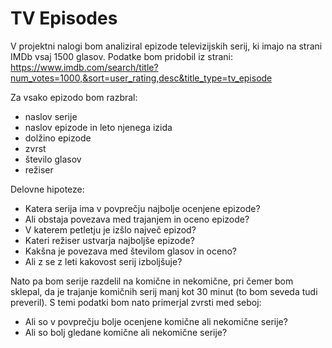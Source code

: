 # TV Episodes

V projektni nalogi bom analiziral epizode televizijskih serij, ki imajo na strani IMDb vsaj 1500 glasov. Podatke bom pridobil iz strani: https://www.imdb.com/search/title?num_votes=1000,&sort=user_rating,desc&title_type=tv_episode

Za vsako epizodo bom razbral:
* naslov serije
* naslov epizode in leto njenega izida
* dolžino epizode
* zvrst
* število glasov
* režiser


Delovne hipoteze:
* Katera serija ima v povprečju najbolje ocenjene epizode?
* Ali obstaja povezava med trajanjem in oceno epizode?
* V katerem petletju je izšlo največ epizod?
* Kateri režiser ustvarja najboljše epizode?
* Kakšna je povezava med številom glasov in oceno?
* Ali z se z leti kakovost serij izboljšuje?

Nato pa bom serije razdelil na komične in nekomične, pri čemer bom sklepal, da je trajanje komičnih serij manj kot 30 minut (to bom seveda tudi preveril). S temi podatki bom nato primerjal zvrsti med seboj:
* Ali so v povprečju bolje ocenjene komične ali nekomične serije?
* Ali so bolj gledane komične ali nekomične serije?
